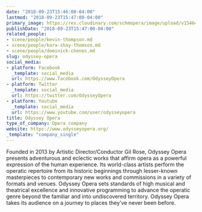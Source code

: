```yaml
---
date: "2018-09-23T15:46:00-04:00"
lastmod: "2018-09-23T15:47:00-04:00"
primary_image: https://res.cloudinary.com/schmopera/image/upload/v1546479672/media/2019/01/Logo-OdysseyOpera.png
publishDate: "2018-09-23T15:47:00-04:00"
related_people:
- scene/people/kevin-thompson.md
- scene/people/kara-shay-thomson.md
- scene/people/dominick-chenes.md
slug: odyssey-opera
social_media:
- platform: Facebook
  _template: social_media
  url: https://www.facebook.com/OdysseyOpera
- platform: Twitter
  _template: social_media
  url: https://twitter.com/OdysseyOpera
- platform: Youtube
  _template: social_media
  url: https://www.youtube.com/user/odysseyopera
title: Odyssey Opera
type_of_company: Opera company
website: https://www.odysseyopera.org/
_template: "company_single"
---
```

Founded in 2013 by Artistic Director/Conductor Gil Rose, Odyssey Opera presents adventurous and eclectic works that affirm opera as a powerful expression of the human experience. Its world-class artists perform the operatic repertoire from its historic beginnings through lesser-known masterpieces to contemporary new works and commissions in a variety of formats and venues. Odyssey Opera sets standards of high musical and theatrical excellence and innovative programming to advance the operatic genre beyond the familiar and into undiscovered territory. Odyssey Opera takes its audience on a journey to places they’ve never been before.